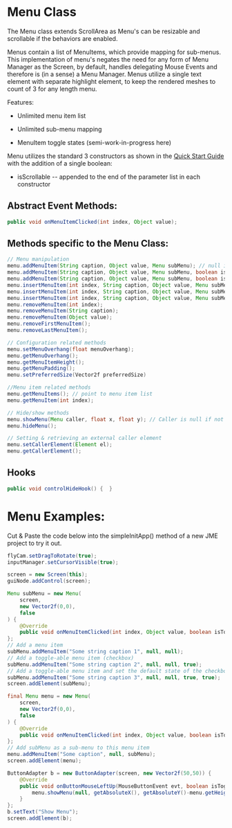 Menu Class
==========

The Menu class extends ScrollArea as Menu's can be resizable and
scrollable if the behaviors are enabled.

Menus contain a list of MenuItems, which provide mapping for sub-menus.
This implementation of menu's negates the need for any form of Menu
Manager as the Screen, by default, handles delegating Mouse Events and
therefore is (in a sense) a Menu Manager. Menus utilize a single text
element with separate highlight element, to keep the rendered meshes to
count of 3 for any length menu.

Features:

-   Unlimited menu item list

-   Unlimited sub-menu mapping

-   MenuItem toggle states (semi-work-in-progress here)

Menu utilizes the standard 3 constructors as shown in the [Quick Start
Guide](../../../jme3/contributions/tonegodgui/quickstart) with the
addition of a single boolean:

-   isScrollable -- appended to the end of the parameter list in each
    constructor

Abstract Event Methods:
-----------------------

```java
public void onMenuItemClicked(int index, Object value);
```

Methods specific to the Menu Class:
-----------------------------------

```java
// Menu manipulation
menu.addMenuItem(String caption, Object value, Menu subMenu); // null if no sub-menu
menu.addMenuItem(String caption, Object value, Menu subMenu, boolean isToggleItem);
menu.addMenuItem(String caption, Object value, Menu subMenu, boolean isToggleItem, boolean isToggled);
menu.insertMenuItem(int index, String caption, Object value, Menu subMenu); // null if no sub-menu
menu.insertMenuItem(int index, String caption, Object value, Menu subMenu, boolean isToggleItem)
menu.insertMenuItem(int index, String caption, Object value, Menu subMenu, boolean isToggleItem, boolean isToggled)
menu.removeMenuItem(int index);
menu.removeMenuItem(String caption);
menu.removeMenuItem(Object value);
menu.removeFirstMenuItem();
menu.removeLastMenuItem();

// Configuration related methods
menu.setMenuOverhang(float menuOverhang);
menu.getMenuOverhang();
menu.getMenuItemHeight();
menu.getMenuPadding();
menu.setPreferredSize(Vector2f preferredSize)

//Menu item related methods
menu.getMenuItems(); // point to menu item list
menu.getMenuItem(int index);

// Hide/show methods
menu.showMenu(Menu caller, float x, float y); // Caller is null if not show by another menu
menu.hideMenu();

// Setting & retrieving an external caller element
menu.setCallerElement(Element el);
menu.getCallerElement();
```

Hooks
-----

```java
public void controlHideHook() {  }
```

Menu Examples:
==============

Cut & Paste the code below into the simpleInitApp() method of a new JME
project to try it out.

```java
flyCam.setDragToRotate(true);
inputManager.setCursorVisible(true);

screen = new Screen(this);
guiNode.addControl(screen);

Menu subMenu = new Menu(
    screen,
    new Vector2f(0,0),
    false
) {
    @Override
    public void onMenuItemClicked(int index, Object value, boolean isToggled) {  }
};
// Add a menu item
subMenu.addMenuItem("Some string caption 1", null, null);
// Add a toggle-able menu item (checkbox)
subMenu.addMenuItem("Some string caption 2", null, null, true);
// Add a toggle-able menu item and set the default state of the checkbox to checked
subMenu.addMenuItem("Some string caption 3", null, null, true, true);
screen.addElement(subMenu);

final Menu menu = new Menu(
    screen,
    new Vector2f(0,0),
    false
) {
    @Override
    public void onMenuItemClicked(int index, Object value, boolean isToggled) {  }
};
// Add subMenu as a sub-menu to this menu item
menu.addMenuItem("Some caption", null, subMenu);
screen.addElement(menu);

ButtonAdapter b = new ButtonAdapter(screen, new Vector2f(50,50)) {
    @Override
    public void onButtonMouseLeftUp(MouseButtonEvent evt, boolean isToggled) {
        menu.showMenu(null, getAbsoluteX(), getAbsoluteY()-menu.getHeight());
    }
};
b.setText("Show Menu");
screen.addElement(b);
```
